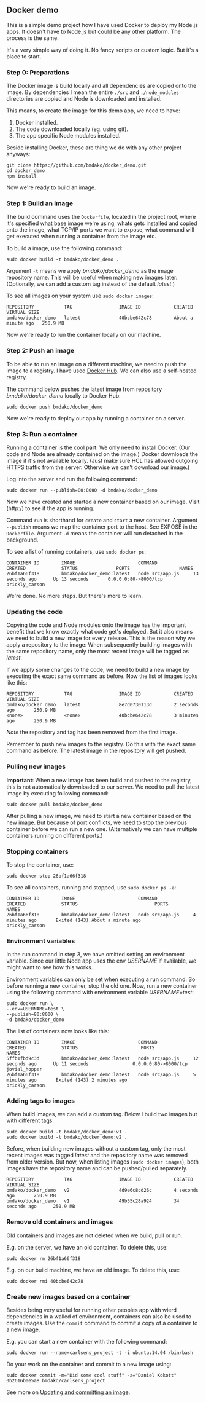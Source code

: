## Docker demo

This is a simple demo project how I have used Docker to deploy my Node.js apps. It doesn't have to Node.js but could be any other platform. The process is the same.

It's a very simple way of doing it. No fancy scripts or custom logic. But it's a place to start.


### Step 0: Preparations

The Docker image is build locally and all dependencies are copied onto the image. By dependencies I mean the entire `./src` and `./node_modules` directories are copied and Node is downloaded and installed.

This means, to create the image for this demo app, we need to have:

1. Docker installed.
2. The code downloaded locally (eg. using git).
3. The app specific Node modules installed.


Beside installing Docker, these are thing we do with any other project anyways:

```
git clone https://github.com/bmdako/docker_demo.git
cd docker_demo
npm install
```

Now we're ready to build an image.


### Step 1: Build an image

The build command uses the `Dockerfile`, located in the project root, where it's specified what base image we're using, whats gets installed and copied onto the image, what TCP/IP ports we want to expose, what command will get executed when running a container from the image etc.

To build a image, use the following command:

```
sudo docker build -t bmdako/docker_demo .
```

Argument `-t` means we apply _bmdako/docker_demo_ as the image repository name. This will be useful when making new images later.
(Optionally, we can add a custom tag instead of the default _latest_.)

To see all images on your system use `sudo docker images`:

```
REPOSITORY           TAG                 IMAGE ID            CREATED              VIRTUAL SIZE
bmdako/docker_demo   latest              40bcbe642c78        About a minute ago   250.9 MB
```

Now we're ready to run the container locally on our machine.


### Step 2: Push an image

To be able to run an image on a different machine, we need to push the image to a registry. I have used [Docker Hub](https://hub.docker.com/). We can also use a self-hosted registry.

The command below pushes the latest image from repository _bmdako/docker_demo_ locally to Docker Hub.

```
sudo docker push bmdako/docker_demo
```

Now we're ready to deploy our app by running a container on a server.


### Step 3: Run a container

Running a container is the cool part: We only need to install Docker. (Our code and Node are already contained on the image.)
Docker downloads the image if it's not available locally. (Just make sure HCL has allowed outgoing HTTPS traffic from the server. Otherwise we can't download our image.)

Log into the server and run the following command:

```
sudo docker run --publish=80:8000 -d bmdako/docker_demo
```

Now we have created and started a new container based on our image. 
Visit (http:<server>/) to see if the app is running.

Command `run` is shorthand for `create` and `start` a new container.
Argument `--publish` means we map the container port to the host. See EXPOSE in the `Dockerfile`.
Argument `-d` means the container will run detached in the background.

To see a list of running containers, use `sudo docker ps`:

```
CONTAINER ID        IMAGE                       COMMAND             CREATED             STATUS              PORTS                  NAMES
26bf1a66f318        bmdako/docker_demo:latest   node src/app.js     13 seconds ago      Up 13 seconds       0.0.0.0:80->8000/tcp   prickly_carson
```

We're done. No more steps. But there's more to learn.


### Updating the code

Copying the code and Node modules onto the image has the important benefit that we know exactly what code get's deployed.
But it also means we need to build a new image for every release. This is the reason why we apply a repository to the image: When subsequently building images with the same repository name, only the most recent image will be tagged as _latest_.

If we apply some changes to the code, we need to build a new image by executing the exact same command as before.
Now the list of images looks like this:

```
REPOSITORY           TAG                 IMAGE ID            CREATED             VIRTUAL SIZE
bmdako/docker_demo   latest              8e7d0730113d        2 seconds ago       250.9 MB
<none>               <none>              40bcbe642c78        3 minutes ago       250.9 MB
```

*Note* the repository and tag has been removed from the first image.

Remember to push new images to the registry. Do this with the exact same command as before. The latest image in the repository will get pushed.


### Pulling new images

**Important**: When a new image has been build and pushed to the registry, this is not automatically downloaded to our server.
We need to pull the latest image by executing following command:

```
sudo docker pull bmdako/docker_demo
```

After pulling a new image, we need to start a new container based on the new image.
But because of port conflicts, we need to stop the previous container before we can run a new one. (Alternatively we can have multiple containers running on different ports.)


### Stopping containers

To stop the container, use:

```
sudo docker stop 26bf1a66f318
```

To see all containers, running and stopped, use `sudo docker ps -a`:

```
CONTAINER ID        IMAGE                       COMMAND             CREATED             STATUS                            PORTS               NAMES
26bf1a66f318        bmdako/docker_demo:latest   node src/app.js     4 minutes ago       Exited (143) About a minute ago                       prickly_carson  
```


### Environment variables

In the run command in step 3, we have omitted setting an environment variable.
Since our little Node app uses the env _USERNAME_ if available, we might want to see how this works.

Environment variables can only be set when executing a run command. So before running a new container, stop the old one.
Now, run a new container using the following command with environment variable _USERNAME=test_:

```
sudo docker run \
--env=USERNAME=test \
--publish=80:8000 \
-d bmdako/docker_demo
```

The list of containers now looks like this:

```
CONTAINER ID        IMAGE                       COMMAND             CREATED             STATUS                       PORTS                  NAMES
5ffb1fbd9c3d        bmdako/docker_demo:latest   node src/app.js     12 seconds ago      Up 11 seconds                0.0.0.0:80->8000/tcp   jovial_hopper       
26bf1a66f318        bmdako/docker_demo:latest   node src/app.js     5 minutes ago       Exited (143) 2 minutes ago                          prickly_carson  
```


### Adding tags to images

When build images, we can add a custom tag. Below I build two images but with different tags:

```
sudo docker build -t bmdako/docker_demo:v1 .
sudo docker build -t bmdako/docker_demo:v2 .
```

Before, when building new images without a custom tag, only the most recent images was tagged _latest_ and the repository name was removed from older version.
But now, when listing images (`sudo docker images`), both images have the repository name and can be pushed/pulled separately.

```
REPOSITORY           TAG                 IMAGE ID            CREATED             VIRTUAL SIZE
bmdako/docker_demo   v2                  4d9e6c8cd26c        4 seconds ago       250.9 MB
bmdako/docker_demo   v1                  49b55c28a924        34 seconds ago      250.9 MB
```


### Remove old containers and images

Old containers and images are not deleted when we build, pull or run.

E.g. on the server, we have an old container. To delete this, use:

```
sudo docker rm 26bf1a66f318
```

E.g. on our build machine, we have an old image. To delete this, use:

```
sudo docker rmi 40bcbe642c78
```

### Create new images based on a container

Besides being very useful for running other peoples app with wierd dependencies in a walled of environment, containers can also be used to create images.
Use the `commit` command to commit a copy of a container to a new image.

E.g. you can start a new container with the following command:

```
sudo docker run --name=carlsens_project -t -i ubuntu:14.04 /bin/bash
```

Do your work on the container and commit to a new image using:

```
sudo docker commit -m="Did some cool stuff" -a="Daniel Kokott" 0b2616b0e5a8 bmdako/carlsens_project
```

See more on [Updating and committing an image](https://docs.docker.com/userguide/dockerimages/#updating-and-committing-an-image).
